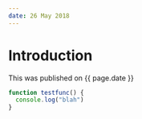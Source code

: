 ```yaml
---
date: 26 May 2018
---
```


# Introduction

This was published on {{ page.date  }}

```js
function testfunc() {
  console.log("blah")
}
```
